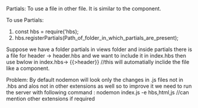 Partials: To use a file in other file. It is similar to the component.

To use Partials:
1. const hbs = require('hbs);
2. hbs.registerPartials(Path_of_folder_in_which_partials_are_present);

Suppose we have a folder partials in views folder and inside partials there is a file for header -> header.hbs
and we want to include it in index.hbs then use bwlow in index.hbs->
{{>header}} //this will automatially inclide the file like a component.


Problem: By default nodemon will look only the changes in .js files not in .hbs and alos not in other extensions
as well so to improve it we need to run the server with following command :
nodemon index.js -e hbs,html,js //can mention other extensions if required